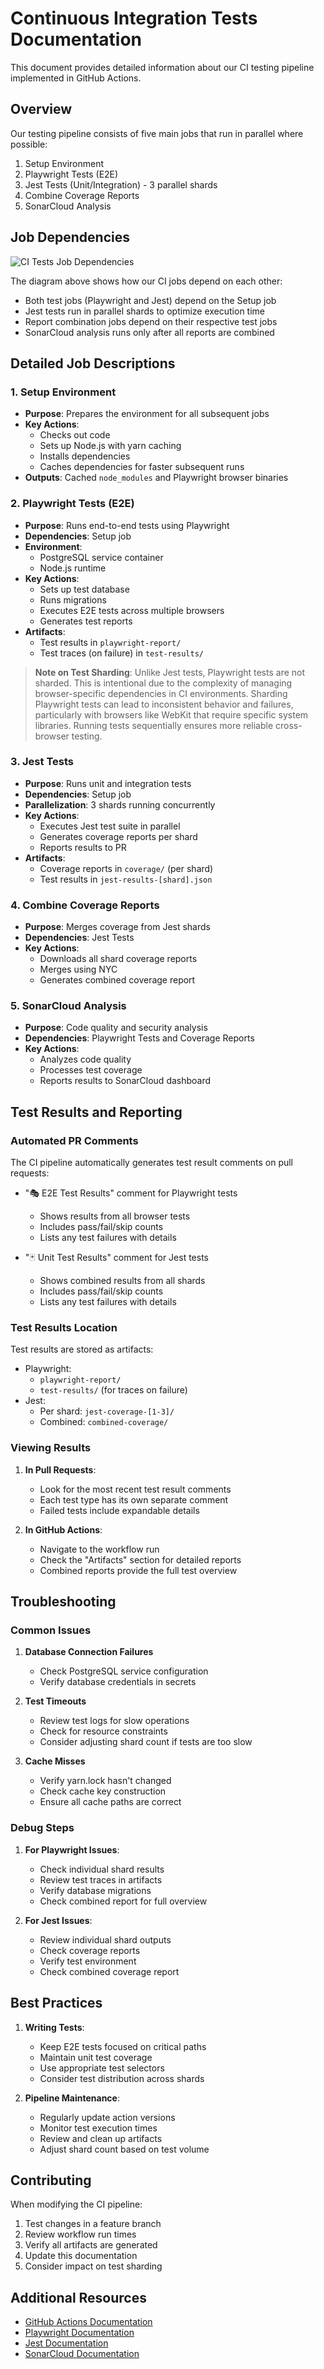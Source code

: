 # Continuous Integration Tests Documentation

This document provides detailed information about our CI testing pipeline implemented in GitHub Actions.

## Overview

Our testing pipeline consists of five main jobs that run in parallel where possible:
1. Setup Environment
2. Playwright Tests (E2E)
3. Jest Tests (Unit/Integration) - 3 parallel shards
4. Combine Coverage Reports
5. SonarCloud Analysis

## Job Dependencies

![CI Tests Job Dependencies](./docs/assets/ci-tests-job-deps.png)

The diagram above shows how our CI jobs depend on each other:
- Both test jobs (Playwright and Jest) depend on the Setup job
- Jest tests run in parallel shards to optimize execution time
- Report combination jobs depend on their respective test jobs
- SonarCloud analysis runs only after all reports are combined

## Detailed Job Descriptions

### 1. Setup Environment
- **Purpose**: Prepares the environment for all subsequent jobs
- **Key Actions**:
  - Checks out code
  - Sets up Node.js with yarn caching
  - Installs dependencies
  - Caches dependencies for faster subsequent runs
- **Outputs**: Cached `node_modules` and Playwright browser binaries

### 2. Playwright Tests (E2E)
- **Purpose**: Runs end-to-end tests using Playwright
- **Dependencies**: Setup job
- **Environment**:
  - PostgreSQL service container
  - Node.js runtime
- **Key Actions**:
  - Sets up test database
  - Runs migrations
  - Executes E2E tests across multiple browsers
  - Generates test reports
- **Artifacts**:
  - Test results in `playwright-report/`
  - Test traces (on failure) in `test-results/`

> **Note on Test Sharding**: Unlike Jest tests, Playwright tests are not sharded. This is intentional due to the complexity of managing browser-specific dependencies in CI environments. Sharding Playwright tests can lead to inconsistent behavior and failures, particularly with browsers like WebKit that require specific system libraries. Running tests sequentially ensures more reliable cross-browser testing.

### 3. Jest Tests
- **Purpose**: Runs unit and integration tests
- **Dependencies**: Setup job
- **Parallelization**: 3 shards running concurrently
- **Key Actions**:
  - Executes Jest test suite in parallel
  - Generates coverage reports per shard
  - Reports results to PR
- **Artifacts**:
  - Coverage reports in `coverage/` (per shard)
  - Test results in `jest-results-[shard].json`

### 4. Combine Coverage Reports
- **Purpose**: Merges coverage from Jest shards
- **Dependencies**: Jest Tests
- **Key Actions**:
  - Downloads all shard coverage reports
  - Merges using NYC
  - Generates combined coverage report

### 5. SonarCloud Analysis
- **Purpose**: Code quality and security analysis
- **Dependencies**: Playwright Tests and Coverage Reports
- **Key Actions**:
  - Analyzes code quality
  - Processes test coverage
  - Reports results to SonarCloud dashboard

## Test Results and Reporting

### Automated PR Comments
The CI pipeline automatically generates test result comments on pull requests:

- "🎭 E2E Test Results" comment for Playwright tests
  - Shows results from all browser tests
  - Includes pass/fail/skip counts
  - Lists any test failures with details

- "🃏 Unit Test Results" comment for Jest tests
  - Shows combined results from all shards
  - Includes pass/fail/skip counts
  - Lists any test failures with details

### Test Results Location
Test results are stored as artifacts:
- Playwright: 
  - `playwright-report/`
  - `test-results/` (for traces on failure)
- Jest: 
  - Per shard: `jest-coverage-[1-3]/`
  - Combined: `combined-coverage/`

### Viewing Results
1. **In Pull Requests**:
   - Look for the most recent test result comments
   - Each test type has its own separate comment
   - Failed tests include expandable details

2. **In GitHub Actions**:
   - Navigate to the workflow run
   - Check the "Artifacts" section for detailed reports
   - Combined reports provide the full test overview

## Troubleshooting

### Common Issues

1. **Database Connection Failures**
   - Check PostgreSQL service configuration
   - Verify database credentials in secrets

2. **Test Timeouts**
   - Review test logs for slow operations
   - Check for resource constraints
   - Consider adjusting shard count if tests are too slow

3. **Cache Misses**
   - Verify yarn.lock hasn't changed
   - Check cache key construction
   - Ensure all cache paths are correct

### Debug Steps

1. **For Playwright Issues**:
   - Check individual shard results
   - Review test traces in artifacts
   - Verify database migrations
   - Check combined report for full overview

2. **For Jest Issues**:
   - Review individual shard outputs
   - Check coverage reports
   - Verify test environment
   - Check combined coverage report

## Best Practices

1. **Writing Tests**:
   - Keep E2E tests focused on critical paths
   - Maintain unit test coverage
   - Use appropriate test selectors
   - Consider test distribution across shards

2. **Pipeline Maintenance**:
   - Regularly update action versions
   - Monitor test execution times
   - Review and clean up artifacts
   - Adjust shard count based on test volume

## Contributing

When modifying the CI pipeline:
1. Test changes in a feature branch
2. Review workflow run times
3. Verify all artifacts are generated
4. Update this documentation
5. Consider impact on test sharding

## Additional Resources

- [GitHub Actions Documentation](https://docs.github.com/en/actions)
- [Playwright Documentation](https://playwright.dev)
- [Jest Documentation](https://jestjs.io)
- [SonarCloud Documentation](https://sonarcloud.io/documentation)